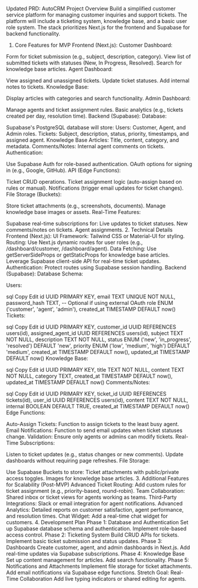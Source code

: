 Updated PRD: AutoCRM
Project Overview
Build a simplified customer service platform for managing customer inquiries and support tickets. The platform will include a ticketing system, knowledge base, and a basic user role system. The stack prioritizes Next.js for the frontend and Supabase for backend functionality.

1. Core Features for MVP
Frontend (Next.js):
Customer Dashboard:

Form for ticket submission (e.g., subject, description, category).
View list of submitted tickets with statuses (New, In Progress, Resolved).
Search for knowledge base articles.
Agent Dashboard:

View assigned and unassigned tickets.
Update ticket statuses.
Add internal notes to tickets.
Knowledge Base:

Display articles with categories and search functionality.
Admin Dashboard:

Manage agents and ticket assignment rules.
Basic analytics (e.g., tickets created per day, resolution time).
Backend (Supabase):
Database:

Supabase's PostgreSQL database will store:
Users: Customer, Agent, and Admin roles.
Tickets: Subject, description, status, priority, timestamps, and assigned agent.
Knowledge Base Articles: Title, content, category, and metadata.
Comments/Notes: Internal agent comments on tickets.
Authentication:

Use Supabase Auth for role-based authentication.
OAuth options for signing in (e.g., Google, GitHub).
API (Edge Functions):

Ticket CRUD operations.
Ticket assignment logic (auto-assign based on rules or manual).
Notifications (trigger email updates for ticket changes).
File Storage (Buckets):

Store ticket attachments (e.g., screenshots, documents).
Manage knowledge base images or assets.
Real-Time Features:

Supabase real-time subscriptions for:
Live updates to ticket statuses.
New comments/notes on tickets.
Agent assignments.
2. Technical Details
Frontend (Next.js):
UI Framework: Tailwind CSS or Material-UI for styling.
Routing: Use Next.js dynamic routes for user roles (e.g., /dashboard/customer, /dashboard/agent).
Data Fetching:
Use getServerSideProps or getStaticProps for knowledge base articles.
Leverage Supabase client-side API for real-time ticket updates.
Authentication:
Protect routes using Supabase session handling.
Backend (Supabase):
Database Schema:

Users:

sql
Copy
Edit
id UUID PRIMARY KEY,
email TEXT UNIQUE NOT NULL,
password_hash TEXT, -- Optional if using external OAuth
role ENUM ('customer', 'agent', 'admin'),
created_at TIMESTAMP DEFAULT now()
Tickets:

sql
Copy
Edit
id UUID PRIMARY KEY,
customer_id UUID REFERENCES users(id),
assigned_agent_id UUID REFERENCES users(id),
subject TEXT NOT NULL,
description TEXT NOT NULL,
status ENUM ('new', 'in_progress', 'resolved') DEFAULT 'new',
priority ENUM ('low', 'medium', 'high') DEFAULT 'medium',
created_at TIMESTAMP DEFAULT now(),
updated_at TIMESTAMP DEFAULT now()
Knowledge Base:

sql
Copy
Edit
id UUID PRIMARY KEY,
title TEXT NOT NULL,
content TEXT NOT NULL,
category TEXT,
created_at TIMESTAMP DEFAULT now(),
updated_at TIMESTAMP DEFAULT now()
Comments/Notes:

sql
Copy
Edit
id UUID PRIMARY KEY,
ticket_id UUID REFERENCES tickets(id),
user_id UUID REFERENCES users(id),
content TEXT NOT NULL,
internal BOOLEAN DEFAULT TRUE,
created_at TIMESTAMP DEFAULT now()
Edge Functions:

Auto-Assign Tickets:
Function to assign tickets to the least busy agent.
Email Notifications:
Function to send email updates when ticket statuses change.
Validation:
Ensure only agents or admins can modify tickets.
Real-Time Subscriptions:

Listen to ticket updates (e.g., status changes or new comments).
Update dashboards without requiring page refreshes.
File Storage:

Use Supabase Buckets to store:
Ticket attachments with public/private access toggles.
Images for knowledge base articles.
3. Additional Features for Scalability (Post-MVP)
Advanced Ticket Routing:
Add custom rules for ticket assignment (e.g., priority-based, round-robin).
Team Collaboration:
Shared inbox or ticket views for agents working as teams.
Third-Party Integrations:
Slack or email integration for agent notifications.
Advanced Analytics:
Detailed reports on customer satisfaction, agent performance, and resolution times.
Chat Widget:
Add a real-time chat widget for customers.
4. Development Plan
Phase 1: Database and Authentication
Set up Supabase database schema and authentication.
Implement role-based access control.
Phase 2: Ticketing System
Build CRUD APIs for tickets.
Implement basic ticket submission and status updates.
Phase 3: Dashboards
Create customer, agent, and admin dashboards in Next.js.
Add real-time updates via Supabase subscriptions.
Phase 4: Knowledge Base
Set up content management for articles.
Add search functionality.
Phase 5: Notifications and Attachments
Implement file storage for ticket attachments.
Add email notifications via Supabase edge functions.
Stretch Goal: Real-Time Collaboration
Add live typing indicators or shared editing for agents.
